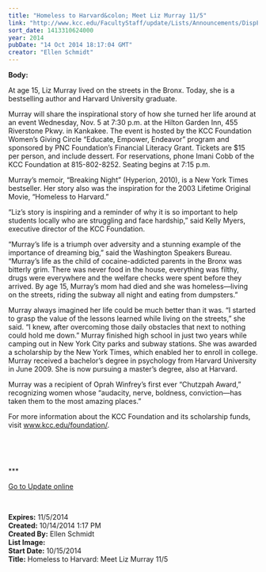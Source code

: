 ```yaml
---
title: "Homeless to Harvard&colon; Meet Liz Murray 11/5"
link: "http://www.kcc.edu/FacultyStaff/update/Lists/Announcements/DispForm.aspx?ID=1671"
sort_date: 1413310624000
year: 2014
pubDate: "14 Oct 2014 18:17:04 GMT"
creator: "Ellen Schmidt"
---
```


<div><b>Body:</b> <div class="ExternalClassD50DCAF6479C43D387CBD2E2D788A947"><p>​​At age 15, Liz Murray lived on the streets in the Bronx. Today, she is a bestselling author and Harvard University graduate. </p>
<p>Murray will share the inspirational story of how she turned her life around at an event Wednesday, Nov. 5 at 7:30 p.m. at the Hilton Garden Inn, 455 Riverstone Pkwy. in Kankakee. The event is hosted by the KCC Foundation Women’s Giving Circle “Educate, Empower, Endeavor” program and sponsored by PNC Foundation’s Financial Literacy Grant. Tickets are $15 per person, and include dessert. For reservations, phone Imani Cobb of the KCC Foundation at 815-802-8252. Seating begins at 7:15 p.m.</p>
<p>Murray’s memoir, “Breaking Night” (Hyperion, 2010), is a New York Times bestseller. Her story also was the inspiration for the 2003 Lifetime Original Movie, “Homeless to Harvard.” </p>
<p>“Liz’s story is inspiring and a reminder of why it is so important to help students locally who are struggling and face hardship,” said Kelly Myers, executive director of the KCC Foundation.</p>
<p>“Murray’s life is a triumph over adversity and a stunning example of the importance of dreaming big,” said the Washington Speakers Bureau. “Murray’s life as the child of cocaine-addicted parents in the Bronx was bitterly grim. There was never food in the house, everything was filthy, drugs were everywhere and the welfare checks were spent before they arrived. By age 15, Murray’s mom had died and she was homeless—living on the streets, riding the subway all night and eating from dumpsters.”</p>
<p>Murray always imagined her life could be much better than it was. “I started to grasp the value of the lessons learned while living on the streets,” she said. “I knew, after overcoming those daily obstacles that next to nothing could hold me down.” Murray finished high school in just two years while camping out in New York City parks and subway stations. She was awarded a scholarship by the New York Times, which enabled her to enroll in college. Murray received a bachelor’s degree in psychology from Harvard University in June 2009. She is now pursuing a master’s degree, also at Harvard.</p>
<p>Murray was a recipient of Oprah Winfrey’s first ever “Chutzpah Award,” recognizing women whose “audacity, nerve, boldness, conviction—has taken them to the most amazing places.”</p>
<p>For more information about the KCC Foundation and its scholarship funds, visit <a href="/foundation/">www.kcc.edu/foundation/</a>.<br /></p>
<p> </p>
<p> </p>
<p>***</p>
<p><a href="/update">Go to Update online</a></p>
<p><br /></p></div></div>
<div><b>Expires:</b> 11/5/2014</div>
<div><b>Created:</b> 10/14/2014 1:17 PM</div>
<div><b>Created By:</b> Ellen Schmidt</div>
<div><b>List Image:</b> <a href="http://www.kcc.edu/SiteCollectionImages/lizmurrayinfo.jpg"></a></div>
<div><b>Start Date:</b> 10/15/2014</div>
<div><b>Title:</b> Homeless to Harvard: Meet Liz Murray 11/5</div>
